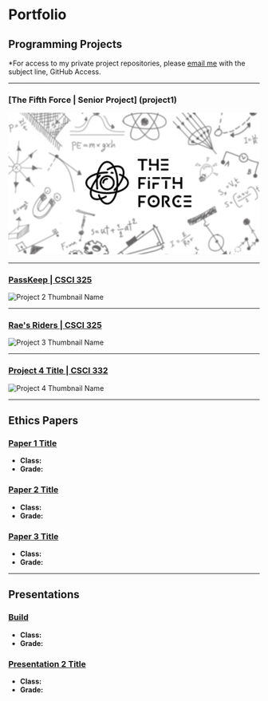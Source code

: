 Portfolio
=========

Programming Projects
--------------------

*For access to my private project repositories, please [email me](mailto:mason.c.bradford@gmail.com?subject=GitHub%20Access) with the subject line, GitHub Access.

---
### [The Fifth Force | Senior Project] (project1)
<!-- Git Link: Have to clean up project and upload... Currently hosted in Unity Collab -->
![Project 1 Thumbnail Name](images/TFFLogo.png)

---
### [PassKeep | CSCI 325](project2) 
<!-- Git Link: https://github.com/MasonKomo/PassKeep-Password-Manager -->
![Project 2 Thumbnail Name](images/dummy_thumbnail.jpg)

---
### [Rae's Riders | CSCI 325](project3)
<!-- Git Link: https://github.com/MasonKomo/Raes-Riders-Website -->
![Project 3 Thumbnail Name](images/dummy_thumbnail.jpg)

---
### [Project 4 Title | CSCI 332](project4)

![Project 4 Thumbnail Name](images/dummy_thumbnail.jpg)

---

Ethics Papers
-------------

### [Paper 1 Title](/pdf/sample_presentation.pdf)

-   **Class:**  
-   **Grade:**

### [Paper 2 Title](/pdf/sample_presentation.pdf)

-   **Class:** 
-   **Grade:**

### [Paper 3 Title](/pdf/sample_presentation.pdf)

-   **Class:** 
-   **Grade:**

---

Presentations
-------------

### [Build](/pdf/sample_presentation.pdf)

- **Class:** 
- **Grade:**


### [Presentation 2 Title](/pdf/sample_presentation.pdf)

- **Class:** 
- **Grade:**


